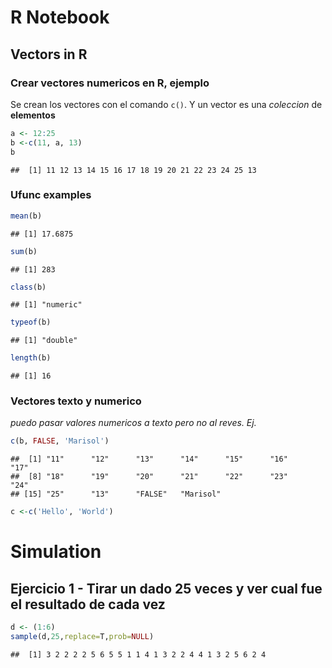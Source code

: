 R Notebook
================

## Vectors in R

### Crear vectores numericos en R, ejemplo

Se crean los vectores con el comando `c()`. Y un vector es una
*coleccion* de **elementos**

``` r
a <- 12:25
b <-c(11, a, 13)
b
```

    ##  [1] 11 12 13 14 15 16 17 18 19 20 21 22 23 24 25 13

### Ufunc examples

``` r
mean(b)
```

    ## [1] 17.6875

``` r
sum(b)
```

    ## [1] 283

``` r
class(b)
```

    ## [1] "numeric"

``` r
typeof(b)
```

    ## [1] "double"

``` r
length(b)
```

    ## [1] 16

### Vectores texto y numerico

*puedo pasar valores numericos a texto pero no al reves. Ej.*

``` r
c(b, FALSE, 'Marisol')
```

    ##  [1] "11"      "12"      "13"      "14"      "15"      "16"      "17"     
    ##  [8] "18"      "19"      "20"      "21"      "22"      "23"      "24"     
    ## [15] "25"      "13"      "FALSE"   "Marisol"

``` r
c <-c('Hello', 'World')
```

# Simulation

## Ejercicio 1 - Tirar un dado 25 veces y ver cual fue el resultado de cada vez

``` r
d <- (1:6)
sample(d,25,replace=T,prob=NULL)
```

    ##  [1] 3 2 2 2 2 5 6 5 5 1 1 4 1 3 2 2 4 4 1 3 2 5 6 2 4
